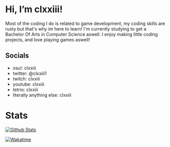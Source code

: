 # Hi, I’m clxxiii!
Most of the coding I do is related to game development, my coding skills are rusty but that's why im here to learn! 
I'm currently studying to get a Bachelor Of Arts in Computer Science aswell.
I enjoy making little coding projects, and love playing games aswell!
## Socials
- osu!: clxxiii
- twitter: @clxxiii1
- twitch: clxxiii
- youtube: clxxiii
- tetrio: clxxiii
- literally anything else: clxxiii

# Stats
[![Github Stats](https://github-readme-stats.vercel.app/api?username=clxxiii&bg_color=60,26b0b9,3ad36d&text_color=FFFFFFCC&title_color=FFFFFF&hide_border=true&border_radius=25)](https://github.com/anuraghazra/github-readme-stats)

[![Wakatime](https://github-readme-stats.vercel.app/api/wakatime?username=clxxiii&bg_color=60,26b0b9,3ad36d&text_color=FFFFFFCC&title_color=FFFFFF&hide_border=true&border_radius=25&layout=compact&custom_title=Most%20Used%20Languages%20in%20the%20last%207%20days%20(Wakatime))](https://github.com/anuraghazra/github-readme-stats)

<!---
clxxiii/clxxiii is a ✨ special ✨ repository because its `README.md` (this file) appears on your GitHub profile.
You can click the Preview link to take a look at your changes.
--->
